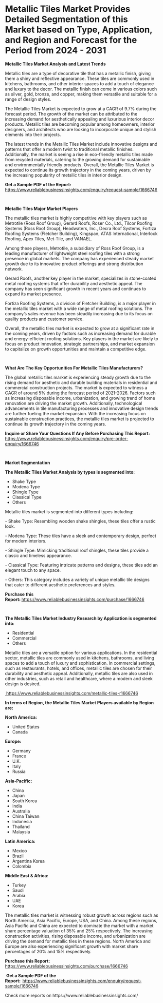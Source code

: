 <p><h1>Metallic Tiles Market Provides Detailed Segmentation of this Market based on Type, Application, and Region and Forecast for the Period from 2024 - 2031</h1></p><p><strong>Metallic Tiles Market Analysis and Latest Trends</strong></p>
<p><p>Metallic tiles are a type of decorative tile that has a metallic finish, giving them a shiny and reflective appearance. These tiles are commonly used in kitchens, bathrooms, and other interior spaces to add a touch of elegance and luxury to the decor. The metallic finish can come in various colors such as silver, gold, bronze, and copper, making them versatile and suitable for a range of design styles.</p><p>The Metallic Tiles Market is expected to grow at a CAGR of 9.7% during the forecast period. The growth of the market can be attributed to the increasing demand for aesthetically appealing and luxurious interior decor products. Metallic tiles are becoming popular among homeowners, interior designers, and architects who are looking to incorporate unique and stylish elements into their projects.</p><p>The latest trends in the Metallic Tiles Market include innovative designs and patterns that offer a modern twist to traditional metallic finishes. Additionally, the market is seeing a rise in eco-friendly metallic tiles made from recycled materials, catering to the growing demand for sustainable and environmentally friendly products. Overall, the Metallic Tiles Market is expected to continue its growth trajectory in the coming years, driven by the increasing popularity of metallic tiles in interior design.</p></p>
<p><strong>Get a Sample PDF of the Report:&nbsp;</strong> <a href="https://www.reliablebusinessinsights.com/enquiry/request-sample/1666746">https://www.reliablebusinessinsights.com/enquiry/request-sample/1666746</a></p>
<p>&nbsp;</p>
<p><strong>Metallic Tiles Major Market Players</strong></p>
<p><p>The metallic tiles market is highly competitive with key players such as Metrotile (Ross Roof Group), Gerard Roofs, Roser Co., Ltd., Tilcor Roofing Systems (Ross Roof Group), Headwaters, Inc., Decra Roof Systems, Fortiza Roofing Systems (Fletcher Building), Kingspan, ATAS International, Interlock Roofing, Apex Tiles, Met-Tile, and VANAEL.</p><p>Among these players, Metrotile, a subsidiary of Ross Roof Group, is a leading manufacturer of lightweight steel roofing tiles with a strong presence in global markets. The company has experienced steady market growth due to its innovative product offerings and strong distribution network.</p><p>Gerard Roofs, another key player in the market, specializes in stone-coated metal roofing systems that offer durability and aesthetic appeal. The company has seen significant growth in recent years and continues to expand its market presence.</p><p>Fortiza Roofing Systems, a division of Fletcher Building, is a major player in the metallic tiles market with a wide range of metal roofing solutions. The company’s sales revenue has been steadily increasing due to its focus on quality products and customer service.</p><p>Overall, the metallic tiles market is expected to grow at a significant rate in the coming years, driven by factors such as increasing demand for durable and energy-efficient roofing solutions. Key players in the market are likely to focus on product innovation, strategic partnerships, and market expansion to capitalize on growth opportunities and maintain a competitive edge.</p></p>
<p>&nbsp;</p>
<p><strong>What Are The Key Opportunities For Metallic Tiles Manufacturers?</strong></p>
<p><p>The global metallic tiles market is experiencing steady growth due to the rising demand for aesthetic and durable building materials in residential and commercial construction projects. The market is expected to witness a CAGR of around 5% during the forecast period of 2021-2026. Factors such as increasing disposable income, urbanization, and growing trend of home renovation are driving the market growth. Additionally, technological advancements in tile manufacturing processes and innovative design trends are further fueling the market expansion. With the increasing focus on sustainable construction practices, the metallic tiles market is projected to continue its growth trajectory in the coming years.</p></p>
<p><strong>Inquire or Share Your Questions If Any Before Purchasing This Report:</strong> <a href="https://www.reliablebusinessinsights.com/enquiry/pre-order-enquiry/1666746">https://www.reliablebusinessinsights.com/enquiry/pre-order-enquiry/1666746</a></p>
<p>&nbsp;</p>
<p><strong>Market Segmentation</strong></p>
<p><strong>The Metallic Tiles Market Analysis by types is segmented into:</strong></p>
<p><ul><li>Shake Type</li><li>Modena Type</li><li>Shingle Type</li><li>Classical Type</li><li>Others</li></ul></p>
<p><p>Metallic tiles market is segmented into different types including:</p><p>- Shake Type: Resembling wooden shake shingles, these tiles offer a rustic look.</p><p>- Modena Type: These tiles have a sleek and contemporary design, perfect for modern interiors.</p><p>- Shingle Type: Mimicking traditional roof shingles, these tiles provide a classic and timeless appearance.</p><p>- Classical Type: Featuring intricate patterns and designs, these tiles add an elegant touch to any space.</p><p>- Others: This category includes a variety of unique metallic tile designs that cater to different aesthetic preferences and styles.</p></p>
<p><strong>Purchase this Report:&nbsp;</strong><a href="https://www.reliablebusinessinsights.com/purchase/1666746">https://www.reliablebusinessinsights.com/purchase/1666746</a></p>
<p>&nbsp;</p>
<p><strong>The Metallic Tiles Market Industry Research by Application is segmented into:</strong></p>
<p><ul><li>Residential</li><li>Commercial</li><li>Others</li></ul></p>
<p><p>Metallic tiles are a versatile option for various applications. In the residential sector, metallic tiles are commonly used in kitchens, bathrooms, and living spaces to add a touch of luxury and sophistication. In commercial settings, such as restaurants, hotels, and offices, metallic tiles are chosen for their durability and aesthetic appeal. Additionally, metallic tiles are also used in other industries, such as retail and healthcare, where a modern and sleek design is desired.</p></p>
<p><a href="https://www.reliablebusinessinsights.com/metallic-tiles-r1666746">&nbsp;https://www.reliablebusinessinsights.com/metallic-tiles-r1666746</a></p>
<p><strong>In terms of Region, the Metallic Tiles Market Players available by Region are:</strong></p>
<p>
    <p> <strong> North America: </strong>
        <ul>
            <li>United States</li>
            <li>Canada</li>
        </ul>
        </p> 
    <p> <strong> Europe: </strong>
        <ul>
            <li>Germany</li>
            <li>France</li>
            <li>U.K.</li>
            <li>Italy</li>
            <li>Russia</li>
        </ul>
        </p> 
    <p> <strong> Asia-Pacific: </strong>
        <ul>
            <li>China</li>
            <li>Japan</li>
            <li>South Korea</li>
            <li>India</li>
            <li>Australia</li>
            <li>China Taiwan</li>
            <li>Indonesia</li>
            <li>Thailand</li>
            <li>Malaysia</li>
        </ul>
        </p> 
    <p> <strong> Latin America: </strong>
        <ul>
            <li>Mexico</li>
            <li>Brazil</li>
            <li>Argentina Korea</li>
            <li>Colombia</li>
        </ul>
        </p> 
    <p> <strong> Middle East & Africa: </strong>
        <ul>
            <li>Turkey</li>
            <li>Saudi</li>
            <li>Arabia</li>
            <li>UAE</li>
            <li>Korea</li>
        </ul>
    </p>
    </p>
<p><p>The metallic tiles market is witnessing robust growth across regions such as North America, Asia Pacific, Europe, USA, and China. Among these regions, Asia Pacific and China are expected to dominate the market with a market share percentage valuation of 35% and 25% respectively. The increasing construction activities, rising disposable income, and urbanization are driving the demand for metallic tiles in these regions. North America and Europe are also experiencing significant growth with market share percentages of 20% and 15% respectively.</p></p>
<p><strong>Purchase this Report: </strong><a href="https://www.reliablebusinessinsights.com/purchase/1666746">https://www.reliablebusinessinsights.com/purchase/1666746</a></p>
<p>&nbsp;<strong>Get a Sample PDF of the Report:&nbsp;&nbsp;</strong><a href="https://www.reliablebusinessinsights.com/enquiry/request-sample/1666746">https://www.reliablebusinessinsights.com/enquiry/request-sample/1666746</a></p>
<p><strong></strong></p>
<p>Check more reports on https://www.reliablebusinessinsights.com/</p>
